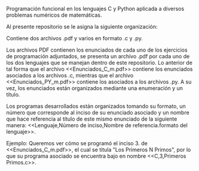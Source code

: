 Programación funcional en los lenguajes C y Python aplicada a diversos problemas numéricos de matemáticas.

Al presente repositorio se le asigna la siguiente organización:

Contiene dos archivos .pdf y varios en formato .c y .py.

Los archivos PDF contienen los enunciados de cada uno de los ejercicios de programación adjuntados, se presenta un archivo .pdf 
por cada uno de los dos lenguajes que se manejan dentro de este repositorio. Lo anterior de tal forma que el archivo <<Enunciados_C_m.pdf>> contiene 
los enunciados asociados a los archivos .c, mientras que el archivo <<Enunciados_PY_m.pdf>> contiene los asociados a los archivos .py. A su vez,
los enunciados están organizados mediante una enumeración y un título.

Los programas desarrollados están organizados tomando su formato, un número que corresponde al inciso de su enunciado asociado
y un nombre que hace referencia al título de este mismo enunciado de la siguiente manera: <<Lenguaje,Número de inciso,Nombre de referencia.formato del lenguaje>>.

Ejemplo: Queremos ver cómo se programó el inciso 3. de <<Enunciados_C_m.pdf>>, el cual se titula "Los Primeros N Primos", por lo que su programa asociado se encuentra
bajo en nombre <<C,3,Primeros Primos.c>>.

